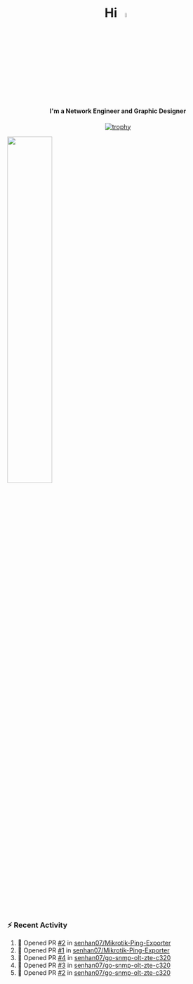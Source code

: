 <h1 align="center">Hi <img src="https://i.gifer.com/origin/e0/e08f73642d422d94483c0ca96f737ac2.webp" style="width: 5%;"></h1>
<h4 align="center">I'm a Network Engineer and Graphic Designer </h3>

<div align="center">
  
  [![trophy](https://github-profile-trophy.vercel.app/?username=senhan07&theme=gitdimmed&no-frame=true&no-bg=true&margin-w=15)](https://github.com/ryo-ma/github-profile-trophy)

</div>

<div align="left">
  <img src="https://github-readme-stats.vercel.app/api?username=senhan07&show_icons=true&show_icons=true&hide_border=true&show=reviews,prs_merged,prs_merged_percentage&custom_title=My%20Stats&theme=github_dark" width="45%">
</div>

<img src="https://user-images.githubusercontent.com/74038190/212284100-561aa473-3905-4a80-b561-0d28506553ee.gif" style="width: 9999px; height: 7px;">

### :zap: Recent Activity

<!--START_SECTION:activity-->
1. 💪 Opened PR [#2](undefined) in [senhan07/Mikrotik-Ping-Exporter](https://github.com/senhan07/Mikrotik-Ping-Exporter)
2. 💪 Opened PR [#1](undefined) in [senhan07/Mikrotik-Ping-Exporter](https://github.com/senhan07/Mikrotik-Ping-Exporter)
3. 💪 Opened PR [#4](undefined) in [senhan07/go-snmp-olt-zte-c320](https://github.com/senhan07/go-snmp-olt-zte-c320)
4. 💪 Opened PR [#3](undefined) in [senhan07/go-snmp-olt-zte-c320](https://github.com/senhan07/go-snmp-olt-zte-c320)
5. 💪 Opened PR [#2](undefined) in [senhan07/go-snmp-olt-zte-c320](https://github.com/senhan07/go-snmp-olt-zte-c320)
<!--END_SECTION:activity-->
